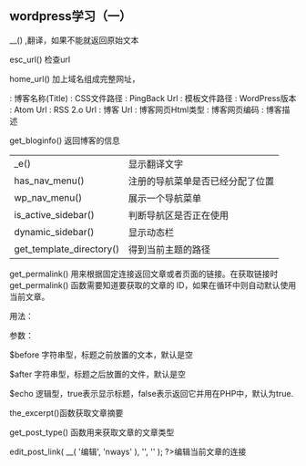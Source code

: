 ## wordpress学习（一）

__() ,翻译，如果不能就返回原始文本

esc_url() 检查url

home_url() 加上域名组成完整网址，

<?php bloginfo(’name’); ?> : 博客名称(Title) 

<?php bloginfo(’stylesheet_url’); ?> : CSS文件路径 

<?php bloginfo(’pingback_url’); ?> : PingBack Url 

<?php bloginfo(’template_url’); ?> : 模板文件路径 

<?php bloginfo(’version’); ?> : WordPress版本 

<?php bloginfo(’atom_url’); ?> : Atom Url 

<?php bloginfo(’rss2_url’); ?> : RSS 2.o Url 

<?php bloginfo(’url’); ?> : 博客 Url 

<?php bloginfo(’html_type’); ?> : 博客网页Html类型 

<?php bloginfo(’charset’); ?> : 博客网页编码 

<?php bloginfo(’description’); ?> : 博客描述

get_bloginfo()    返回博客的信息

|||
|---|--|
|_e() |  显示翻译文字
|has_nav_menu() | 注册的导航菜单是否已经分配了位置
|wp_nav_menu() | 展示一个导航菜单
|is_active_sidebar() | 判断导航区是否正在使用
|dynamic_sidebar() | 显示动态栏
|get_template_directory()  | 得到当前主题的路径

get_permalink() 用来根据固定连接返回文章或者页面的链接。在获取链接时 get_permalink() 函数需要知道要获取的文章的 ID，如果在循环中则自动默认使用当前文章。

用法： <?phpthe_title( $before, $after, $echo ); ?>

参数：

$before 字符串型，标题之前放置的文本，默认是空

$after  字符串型，标题之后放置的文件，默认是空

$echo 逻辑型，true表示显示标题，false表示返回它并用在PHP中，默认为true.

the_excerpt()函数获取文章摘要 

get_post_type() 函数用来获取文章的文章类型

edit_post_link( __( '编辑', 'nways' ), '<span class="edit-link">', '</span>' ); ?>编辑当前文章的连接

